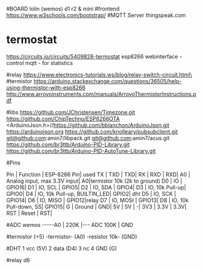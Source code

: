 #BOARD lolin (wemos) d1 r2 & mini
#frontend
https://www.w3schools.com/bootstrap/
#MQTT Server
thingspeak.com
# termostat
https://circuits.io/circuits/5409828-termostat
esp8266
webinterface -control
mqtt - for statistics

#relay
https://www.electronics-tutorials.ws/blog/relay-switch-circuit.html\
#termistor
https://arduino.stackexchange.com/questions/36505/help-using-thermistor-with-esp8266
http://www.arroyoinstruments.com/manuals/ArroyoThermistorInstructions.pdf

#libs
https://github.com/JChristensen/Timezone.git
https://github.com/ChipTechno/ESP8266OTA
 <ArduinoJson.h>//https://github.com/bblanchon/ArduinoJson.git
 https://arduinojson.org
 https://github.com/knolleary/pubsubclient.git
 git@github.com:amin7/libpack.git
 git@github.com:amin7/acus.git
 https://github.com/br3ttb/Arduino-PID-Library.git
 https://github.com/br3ttb/Arduino-PID-AutoTune-Library.git

#Pins

Pin |	Function  |	ESP-8266 Pin| used
TX  |	TXD       |		TXD|
RX  |	RXD       |		RXD|
A0  |	Analog input, max 3.3V input|	A0|termistor 10k (2k to ground)
D0  |	IO        |	GPIO16|
D1  |	IO, SCL   |	GPIO5|
D2  |	IO, SDA   |	GPIO4|
D3  |	IO, 10k Pull-up|	GPIO0|
D4  |	IO, 10k Pull-up, BUILTIN_LED|	GPIO2| dht
D5  |	IO, SCK   |	GPIO14|
D6  |	IO, MISO  |	GPIO12|relay
D7  |	IO, MOSI  |	GPIO13|
D8  |	IO, 10k Pull-down, SS|	GPIO15|
G   |	Ground    |	GND|
5V  |	5V    |	-|
3V3 |	3.3V  |	3.3V|
RST |	Reset |	RST|


#ADC wemos
 -----A0
  |
 220K
  |--- ADC
 100K
  |
 GND
 
#termistor
(+5) -termistor- (A0) -resistor 10k- (GND)

#DHT
1 vcc (5V)
2 data (D4)
3 nc
4 GND (G)

#relay
d6